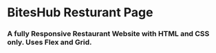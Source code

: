 <h1> BitesHub Resturant Page </h1>

<h3>A fully Responsive Restaurant Website with HTML and CSS only. Uses Flex and Grid.</h3>
